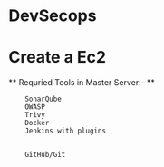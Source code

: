 # DevSecops
# Create a Ec2 

** Requried Tools in Master Server:- **
     
        SonarQube
        OWASP
        Trivy
        Docker
        Jenkins with plugins

                
        GitHub/Git

